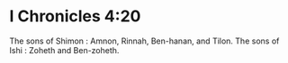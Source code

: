 # I Chronicles 4:20

The sons of Shimon : Amnon, Rinnah, Ben-hanan, and Tilon. The sons of Ishi : Zoheth and Ben-zoheth.
